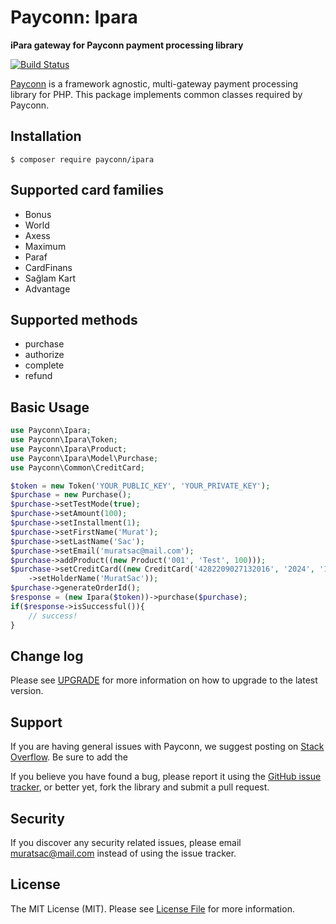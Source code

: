 # Payconn: Ipara

**iPara gateway for Payconn payment processing library**

[![Build Status](https://travis-ci.com/payconn/ipara.svg?branch=master)](https://travis-ci.com/payconn/ipara)

[Payconn](https://github.com/payconn/common) is a framework agnostic, multi-gateway payment
processing library for PHP. This package implements common classes required by Payconn.

## Installation

    $ composer require payconn/ipara

## Supported card families
* Bonus 
* World
* Axess
* Maximum
* Paraf
* CardFinans
* Sağlam Kart 
* Advantage

## Supported methods
* purchase
* authorize
* complete
* refund

## Basic Usage
```php
use Payconn\Ipara;
use Payconn\Ipara\Token;
use Payconn\Ipara\Product;
use Payconn\Ipara\Model\Purchase;
use Payconn\Common\CreditCard;

$token = new Token('YOUR_PUBLIC_KEY', 'YOUR_PRIVATE_KEY');
$purchase = new Purchase();
$purchase->setTestMode(true);
$purchase->setAmount(100);
$purchase->setInstallment(1);
$purchase->setFirstName('Murat');
$purchase->setLastName('Sac');
$purchase->setEmail('muratsac@mail.com');
$purchase->addProduct((new Product('001', 'Test', 100)));
$purchase->setCreditCard((new CreditCard('4282209027132016', '2024', '12', '358'))
    ->setHolderName('MuratSac'));
$purchase->generateOrderId();
$response = (new Ipara($token))->purchase($purchase);
if($response->isSuccessful()){
    // success!
}
```

## Change log

Please see [UPGRADE](UPGRADE.md) for more information on how to upgrade to the latest version.

## Support

If you are having general issues with Payconn, we suggest posting on
[Stack Overflow](http://stackoverflow.com/). Be sure to add the

If you believe you have found a bug, please report it using the [GitHub issue tracker](https://github.com/payconn/ipara/issues),
or better yet, fork the library and submit a pull request.


## Security

If you discover any security related issues, please email muratsac@mail.com instead of using the issue tracker.


## License

The MIT License (MIT). Please see [License File](LICENSE.md) for more information.
